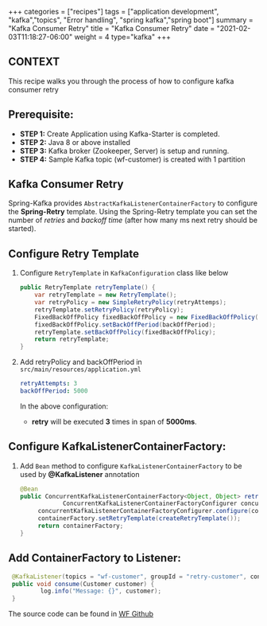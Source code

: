 +++
categories = ["recipes"]
tags = ["application development", "kafka","topics", "Error handling", "spring kafka","spring boot"]
summary = "Kafka Consumer Retry"
title = "Kafka Consumer Retry"
date = "2021-02-03T11:18:27-06:00"
weight = 4
type="kafka"
+++

## CONTEXT
This recipe walks you through the process of how to configure kafka consumer retry

## Prerequisite:

- **STEP 1:** Create Application using Kafka-Starter is completed.
- **STEP 2:** Java 8 or above installed
- **STEP 3:** Kafka broker (Zookeeper, Server) is setup and running.
- **STEP 4:** Sample Kafka topic (wf-customer) is created with 1 partition 


## Kafka Consumer Retry

Spring-Kafka provides `AbstractKafkaListenerContainerFactory` to configure the **Spring-Retry** template. 
Using the Spring-Retry template you can set the number of _retries_ and _backoff time_ (after how many ms next retry should be started).

## Configure Retry Template 

1. Configure `RetryTemplate` in `KafkaConfiguration` class like below
   
    ```java
    public RetryTemplate retryTemplate() {
        var retryTemplate = new RetryTemplate();
        var retryPolicy = new SimpleRetryPolicy(retryAttemps);
        retryTemplate.setRetryPolicy(retryPolicy);
        FixedBackOffPolicy fixedBackOffPolicy = new FixedBackOffPolicy();
        fixedBackOffPolicy.setBackOffPeriod(backOffPeriod);
        retryTemplate.setBackOffPolicy(fixedBackOffPolicy);
        return retryTemplate;
    }
   ```
1. Add retryPolicy and backOffPeriod in `src/main/resources/application.yml`

    ```yaml
    retryAttempts: 3
    backOffPeriod: 5000
    ```
   
   In the above configuration:
   * **retry** will be executed **3** times in span of **5000ms**.
   
## Configure KafkaListenerContainerFactory:

1. Add `Bean` method to configure `KafkaListenerContainerFactory` to be used by **@KafkaListener** annotation

    ```java
    @Bean
    public ConcurrentKafkaListenerContainerFactory<Object, Object> retryContainerFactory(
                ConcurrentKafkaListenerContainerFactoryConfigurer concurrentKafkaListenerContainerFactoryConfigurer) {        ConcurrentKafkaListenerContainerFactory<Object, Object> containerFactory = new ConcurrentKafkaListenerContainerFactory<>();
         concurrentKafkaListenerContainerFactoryConfigurer.configure(containerFactory, consumerFactory());
         containerFactory.setRetryTemplate(createRetryTemplate());
         return containerFactory;
    }
    ```
## Add ContainerFactory to Listener:

   ```java
    @KafkaListener(topics = "wf-customer", groupId = "retry-customer", containerFactory = "retryContainerFactory", errorHandler = "customerConsumerErrorHandler")
    public void consume(Customer customer) {
            log.info("Message: {}", customer);
    }
   ```
    
   The source code can be found in [WF Github](http://hop.hosting.wellsfargo.com/kafka-starter)
